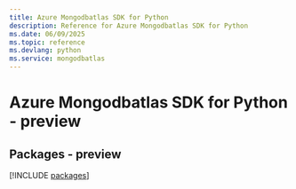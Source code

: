 ```yaml
---
title: Azure Mongodbatlas SDK for Python
description: Reference for Azure Mongodbatlas SDK for Python
ms.date: 06/09/2025
ms.topic: reference
ms.devlang: python
ms.service: mongodbatlas
---
```

# Azure Mongodbatlas SDK for Python - preview
## Packages - preview
[!INCLUDE [packages](mongodbatlas-index.md)]